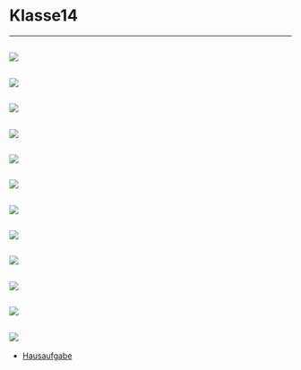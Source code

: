 # Klasse14



---
![](Klasse14/14-1.png)
---
![](Klasse14/14-2.png)
---
![](Klasse14/14-3.png)
---
![](Klasse14/14-4.png)
---
![](Klasse14/14-5.png)
---
![](Klasse14/14-6.png)
---
![](Klasse14/14-7.png)
---
![](Klasse14/14-8.png)
---
![](Klasse14/14-9.png)
---
![](Klasse14/14-10.png)
---
![](Klasse14/14-11.png)
---
![](Klasse14/14-12.png)
---
- [Hausaufgabe](Klasse4/Hausaufgabe.zip)

